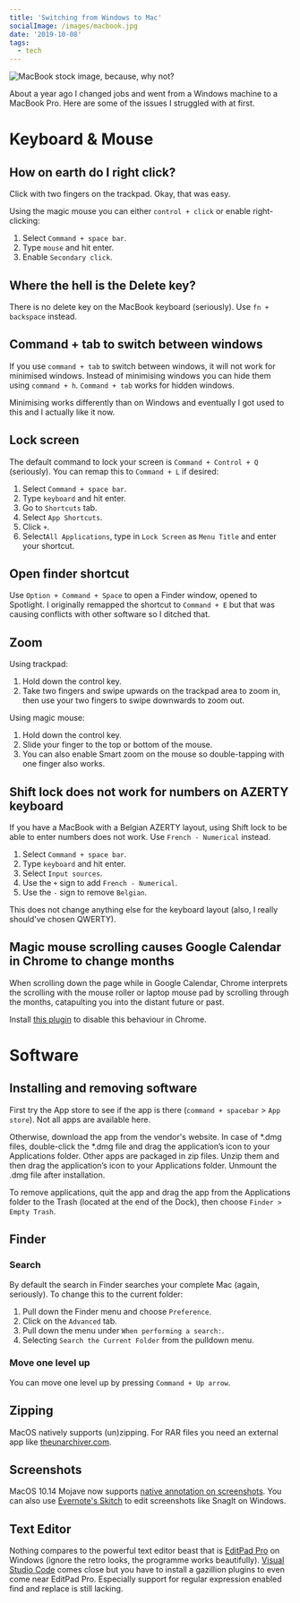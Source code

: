 ```yaml
---
title: 'Switching from Windows to Mac'
socialImage: /images/macbook.jpg
date: '2019-10-08'
tags:
  - tech
---
```


![MacBook stock image, because, why not?](/images/macbook.jpg)

About a year ago I changed jobs and went from a Windows machine to a MacBook Pro. Here are some of the issues I struggled with at first.

# Keyboard & Mouse
## How on earth do I right click?
Click with two fingers on the trackpad. Okay, that was easy.

Using the magic mouse you can either `control + click` or enable right-clicking:

1. Select `Command + space bar`.
2. Type `mouse` and hit enter.
3. Enable `Secondary click`.


## Where the hell is the Delete key?
There is no delete key on the MacBook keyboard (seriously). Use `fn + backspace` instead.

## Command + tab to switch between windows
If you use `command + tab` to switch between windows, it will not work for minimised windows. Instead of minimising windows you can hide them using `command + h`. `Command + tab` works for hidden windows. 

Minimising works differently than on Windows and eventually I got used to this and I actually like it now.

## Lock screen
The default command to lock your screen is `Command + Control + Q` (seriously). You can remap this to `Command + L` if desired: 

1. Select `Command + space bar`.
2. Type `keyboard` and hit enter.
3. Go to `Shortcuts` tab.
4. Select `App Shortcuts`.
5. Click `+`.
6. Select`All Applications`, type in `Lock Screen` as `Menu Title` and enter your shortcut.


## Open finder shortcut
Use `Option + Command + Space` to open a Finder window, opened to Spotlight.
I originally remapped the shortcut to `Command + E` but that was causing conflicts with other software so I ditched that.

## Zoom
Using trackpad:

1. Hold down the control key.
2. Take two fingers and swipe upwards on the trackpad area to zoom in, then use your two fingers to swipe downwards to zoom out.

Using magic mouse:

1. Hold down the control key.
2. Slide your finger to the top or bottom of the mouse.
3. You can also enable Smart zoom on the mouse so double-tapping with one finger also works.

## Shift lock does not work for numbers on AZERTY keyboard

If you have a MacBook with a Belgian AZERTY layout, using Shift lock to be able to enter numbers does not work. Use `French - Numerical` instead.

1. Select `Command + space bar`.
1. Type `keyboard` and hit enter.
1. Select `Input sources`.
1. Use the `+` sign to add `French - Numerical`.
1. Use the `-` sign to remove `Belgian`.

This does not change anything else for the keyboard layout (also, I really should've chosen QWERTY).

## Magic mouse scrolling causes Google Calendar in Chrome to change months

When scrolling down the page while in Google Calendar, Chrome interprets the scrolling with the mouse roller or laptop mouse pad by scrolling through the months, catapulting you into the distant future or past.

Install [this plugin](https://chrome.google.com/webstore/detail/google-calendar-scroll-di/nghndfiaocgpmcbeafglhknklfgddebe?hl=en-US) to disable this behaviour in Chrome.

# Software
## Installing and removing software
First try the App store to see if the app is there (`command + spacebar` > `App store`). Not all apps are available here.

Otherwise, download the app from the vendor's website. In case of *.dmg files, double-click the *.dmg file and drag the application’s icon to your Applications folder. Other apps are packaged in zip files. Unzip them and then drag the application’s icon to your Applications folder. Unmount the .dmg file after installation.

To remove applications, quit the app and drag the app from the Applications folder to the Trash (located at the end of the Dock), then choose `Finder > Empty Trash`.

## Finder

### Search

By default the search in Finder searches your complete Mac (again, seriously). To change this to the current folder:

1. Pull down the Finder menu and choose `Preference`.
2. Click on the `Advanced` tab.
3. Pull down the menu under `When performing a search:`.
4. Selecting `Search the Current Folder` from the pulldown menu.

### Move one level up

You can move one level up by pressing `Command + Up arrow`.

## Zipping
MacOS natively supports (un)zipping. For RAR files you need an external app like [theunarchiver.com](https://theunarchiver.com/).

## Screenshots
MacOS 10.14 Mojave now supports [native annotation on screenshots](https://www.macworld.com/article/3286528/macs/article.html). You can also use [Evernote's Skitch](https://evernote.com/intl/nl/products/skitch) to edit screenshots like SnagIt on Windows.

## Text Editor 

Nothing compares to the powerful text editor beast that is [EditPad Pro](https://www.editpadpro.com/) on Windows (ignore the retro looks, the programme works beautifully). [Visual Studio Code](https://code.visualstudio.com/download) comes close but you have to install a gazillion plugins to even come near EditPad Pro. Especially support for regular expression enabled find and replace is still lacking.
